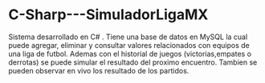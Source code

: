 # C-Sharp---SimuladorLigaMX

Sistema desarrollado en C# .
Tiene una base de datos en MySQL la cual puede agregar, eliminar y consultar valores relacionados con equipos de una liga de futbol.
Ademas con el historial de juegos (victorias,empates o derrotas) se puede simular el resultado del proximo encuentro.
Tambien se pueden observar en vivo los resultado de los partidos.
